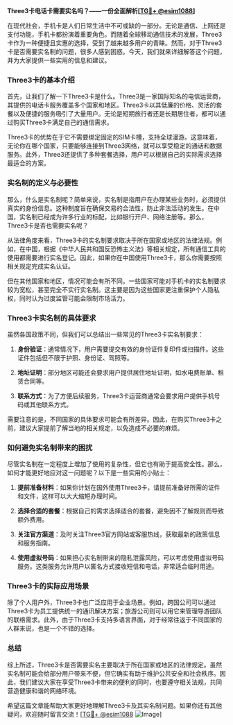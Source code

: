 **Three3卡电话卡需要实名吗？——一份全面解析[[TG💪+ @esim1088](https://t.me/s/esim1088)]**

在现代社会，手机卡是人们日常生活中不可或缺的一部分。无论是通信、上网还是支付功能，手机卡都扮演着重要角色。而随着全球移动通信技术的发展，Three3卡作为一种便捷且实惠的选择，受到了越来越多用户的青睐。然而，对于Three3卡是否需要实名制的问题，很多人感到困惑。今天，我们就来详细解答这个问题，并为大家提供一些实用的信息和建议。

### Three3卡的基本介绍

首先，让我们了解一下Three3卡是什么。Three3是一家国际知名的电信运营商，其提供的电话卡服务覆盖多个国家和地区。Three3卡以其低廉的价格、灵活的套餐以及便捷的服务吸引了大量用户。无论是短期旅行者还是长期居住者，都可以通过购买Three3卡满足自己的通信需求。

Three3卡的优势在于它不需要绑定固定的SIM卡槽，支持全球漫游。这意味着，无论你在哪个国家，只要能够连接到Three3网络，就可以享受稳定的通话和数据服务。此外，Three3还提供了多种套餐选择，用户可以根据自己的实际需求选择最适合的方案。

### 实名制的定义与必要性

那么，什么是实名制呢？简单来说，实名制是指用户在办理某些业务时，必须提供真实的身份信息。这种制度旨在确保交易的合法性，防止非法活动的发生。在中国，实名制已经成为许多行业的标配，比如银行开户、网络注册等。那么，Three3卡是否也需要实名呢？

从法律角度来看，Three3卡的实名制要求取决于所在国家或地区的法律法规。例如，在中国，根据《中华人民共和国反恐怖主义法》等相关规定，所有通信工具的使用都需要进行实名登记。因此，如果你在中国使用Three3卡，那么你需要按照相关规定完成实名认证。

但在其他国家和地区，情况可能会有所不同。一些国家可能对手机卡的实名制要求较为宽松，甚至完全不实行实名制。这主要是因为这些国家更注重保护个人隐私权，同时认为过度监管可能会限制市场活力。

### Three3卡实名制的具体要求

虽然各国政策不同，但我们可以总结出一些常见的Three3卡实名制要求：

1. **身份验证**：通常情况下，用户需要提交有效的身份证件复印件或扫描件。这些证件包括但不限于护照、身份证、驾照等。
   
2. **地址证明**：部分地区可能还会要求用户提供居住地址证明，如水电费账单、租赁合同等。

3. **联系方式**：为了方便后续服务，Three3卡运营商通常会要求用户提供手机号码或其他联系方式。

需要注意的是，不同国家的具体要求可能会有所差异。因此，在购买Three3卡之前，建议大家提前了解当地的相关规定，以免造成不必要的麻烦。

### 如何避免实名制带来的困扰

尽管实名制在一定程度上增加了使用的复杂性，但它也有助于提高安全性。那么，如何才能更好地应对这一问题呢？以下是一些实用的小贴士：

1. **提前准备材料**：如果你计划在国外使用Three3卡，请提前准备好所需的证件和文件，这样可以大大缩短办理时间。

2. **选择合适的套餐**：根据自己的需求选择适合的套餐，避免因不了解规则而导致额外费用。

3. **关注官方渠道**：及时关注Three3官方网站或客服热线，获取最新的政策信息和服务指南。

4. **使用虚拟号码**：如果担心实名制带来的隐私泄露风险，可以考虑使用虚拟号码服务。这类服务允许用户以匿名方式接收短信和电话，非常适合临时用途。

### Three3卡的实际应用场景

除了个人用户外，Three3卡也广泛应用于企业场景。例如，跨国公司可以通过Three3卡为员工提供统一的通讯解决方案；旅游公司则可以用它来管理导游团队的联络需求。此外，由于Three3卡支持多语言界面，对于经常往返于不同国家的人群来说，也是一个不错的选择。

### 总结

综上所述，Three3卡是否需要实名主要取决于所在国家或地区的法律规定。虽然实名制可能会给部分用户带来不便，但它确实有助于维护公共安全和社会秩序。因此，我们建议大家在享受Three3卡带来的便利的同时，也要遵守相关法规，共同营造健康和谐的网络环境。

希望这篇文章能帮助大家更好地理解Three3卡及其实名制问题。如果你还有其他疑问，欢迎随时留言交流！[[TG💪+ @esim1088](https://t.me/s/esim1088) ![Image](https://i.postimg.cc/4NQfJmqS/Snipaste-2025-05-13-00-14-12.png)]
